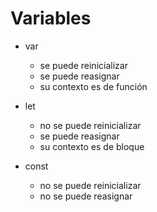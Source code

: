 # Variables

- var
    - se puede reinicializar
    - se puede reasignar
    - su contexto es de función
    
- let
    - no se puede reinicializar
    - se puede reasignar
    - su contexto es de bloque


- const
    - no se puede reinicializar
    - no se puede reasignar